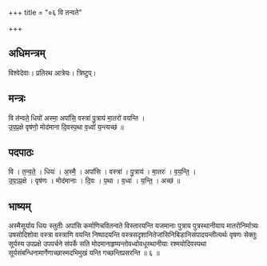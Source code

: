 +++
title = "०६ वि तन्वते"

+++
## अधिमन्त्रम्
विश्वेदेवाः। प्रतिरथ आत्रेयः। त्रिष्टुप्।

## मन्त्रः
वि त॑न्वते॒ धियो॑ अस्मा॒ अपां॑सि॒ वस्त्रा॑ पु॒त्राय॑ मा॒तरो॑ वयन्ति ।  
उ॒प॒प्र॒क्षे वृष॑णो॒ मोद॑माना दि॒वस्प॒था व॒ध्वो॑ य॒न्त्यच्छ॑ ॥

## पदपाठः
वि । त॒न्व॒ते॒ । धियः॑ । अ॒स्मै॒ । अपां॑सि । वस्त्रा॑ । पु॒त्राय॑ । मा॒तरः॑ । व॒य॒न्ति॒ ।  
उ॒प॒ऽप्र॒क्षे । वृष॑णः । मोद॑मानाः । दि॒वः । प॒था । व॒ध्वः॑ । य॒न्ति॒ । अच्छ॑ ॥

## भाष्यम्
अस्मैसूर्याय धियः स्तुतीः अपांसि कर्माणिचवितन्वते विस्तारयन्ति यजमानाः पुत्राय पुत्रस्थानीयाय मातरोनिर्मात्र्यः उषसोदिशोवा वस्त्रा वस्त्राणि वयन्ति निष्पादयन्ति वस्त्रसदृशानितेजांसिनिबिडानिसंपादयन्तीत्यर्थः वृषणः सेक्तुः सूर्यस्य उपप्रक्षे उपपर्चने संपर्के सति मोदमानाहृष्यन्तोवध्वोवधूस्थानीयाः रश्मयोदिवस्पथा सूर्यसंबन्धिनामार्गेणाच्छास्मदभिमुखं यन्ति गच्छन्तिप्रसरन्ति ॥ ६ ॥